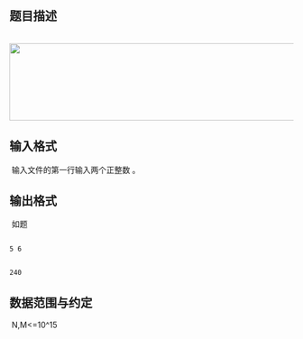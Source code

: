## 题目描述

<p> <img src="https://s2.loli.net/2023/08/15/qREdMzIKZJcbWoY.png" width="677" height="137" alt=""></p>

## 输入格式

<p> 输入文件的第一行输入两个正整数 。 </p>

## 输出格式

<p> 如题</p>

```input1
5 6
```
```output1
240
```
## 数据范围与约定

<p> N,M<=10^15</p>

